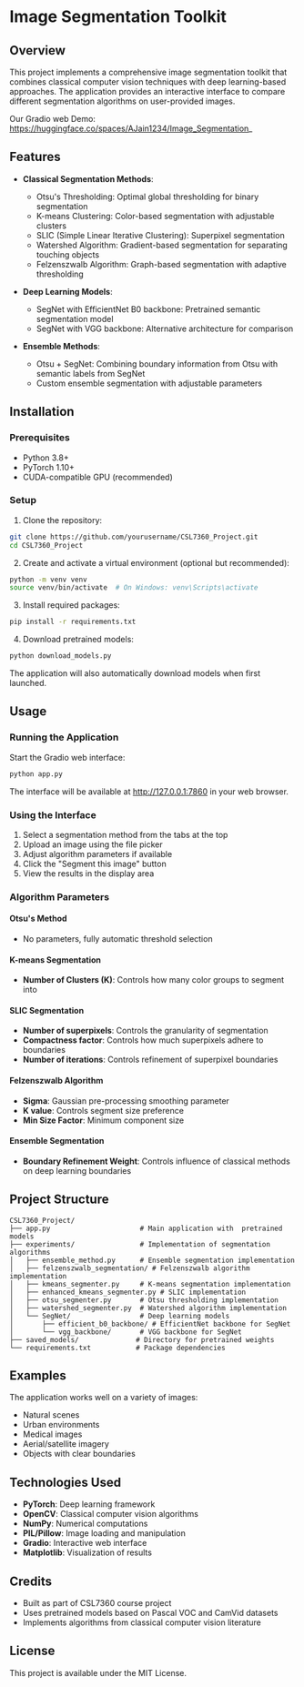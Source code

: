 # Image Segmentation Toolkit

## Overview
This project implements a comprehensive image segmentation toolkit that combines classical computer vision techniques with deep learning-based approaches. The application provides an interactive interface to compare different segmentation algorithms on user-provided images.

Our Gradio web Demo: https://huggingface.co/spaces/AJain1234/Image_Segmentation_ 

## Features
- **Classical Segmentation Methods**:
  - Otsu's Thresholding: Optimal global thresholding for binary segmentation
  - K-means Clustering: Color-based segmentation with adjustable clusters
  - SLIC (Simple Linear Iterative Clustering): Superpixel segmentation
  - Watershed Algorithm: Gradient-based segmentation for separating touching objects
  - Felzenszwalb Algorithm: Graph-based segmentation with adaptive thresholding

- **Deep Learning Models**:
  - SegNet with EfficientNet B0 backbone: Pretrained semantic segmentation model
  - SegNet with VGG backbone: Alternative architecture for comparison

- **Ensemble Methods**:
  - Otsu + SegNet: Combining boundary information from Otsu with semantic labels from SegNet
  - Custom ensemble segmentation with adjustable parameters

## Installation

### Prerequisites
- Python 3.8+
- PyTorch 1.10+
- CUDA-compatible GPU (recommended)

### Setup
1. Clone the repository:
```bash
git clone https://github.com/yourusername/CSL7360_Project.git
cd CSL7360_Project
```

2. Create and activate a virtual environment (optional but recommended):
```bash
python -m venv venv
source venv/bin/activate  # On Windows: venv\Scripts\activate
```

3. Install required packages:
```bash
pip install -r requirements.txt
```

4. Download pretrained models:
```bash
python download_models.py
```
   The application will also automatically download models when first launched.

## Usage

### Running the Application
Start the Gradio web interface:
```bash
python app.py
```

The interface will be available at http://127.0.0.1:7860 in your web browser.

### Using the Interface
1. Select a segmentation method from the tabs at the top
2. Upload an image using the file picker
3. Adjust algorithm parameters if available
4. Click the "Segment this image" button
5. View the results in the display area

### Algorithm Parameters

#### Otsu's Method
- No parameters, fully automatic threshold selection

#### K-means Segmentation
- **Number of Clusters (K)**: Controls how many color groups to segment into

#### SLIC Segmentation
- **Number of superpixels**: Controls the granularity of segmentation
- **Compactness factor**: Controls how much superpixels adhere to boundaries
- **Number of iterations**: Controls refinement of superpixel boundaries

#### Felzenszwalb Algorithm
- **Sigma**: Gaussian pre-processing smoothing parameter
- **K value**: Controls segment size preference 
- **Min Size Factor**: Minimum component size

#### Ensemble Segmentation
- **Boundary Refinement Weight**: Controls influence of classical methods on deep learning boundaries

## Project Structure
```
CSL7360_Project/
├── app.py                      # Main application with  pretrained models
├── experiments/                # Implementation of segmentation algorithms
│   ├── ensemble_method.py      # Ensemble segmentation implementation
│   ├── felzenszwalb_segmentation/ # Felzenszwalb algorithm implementation
│   ├── kmeans_segmenter.py     # K-means segmentation implementation
│   ├── enhanced_kmeans_segmenter.py # SLIC implementation
│   ├── otsu_segmenter.py       # Otsu thresholding implementation
│   ├── watershed_segmenter.py  # Watershed algorithm implementation
│   └── SegNet/                 # Deep learning models
│       ├── efficient_b0_backbone/ # EfficientNet backbone for SegNet
│       └── vgg_backbone/       # VGG backbone for SegNet
├── saved_models/              # Directory for pretrained weights
└── requirements.txt           # Package dependencies
```

## Examples
The application works well on a variety of images:
- Natural scenes
- Urban environments
- Medical images
- Aerial/satellite imagery
- Objects with clear boundaries

## Technologies Used
- **PyTorch**: Deep learning framework
- **OpenCV**: Classical computer vision algorithms
- **NumPy**: Numerical computations
- **PIL/Pillow**: Image loading and manipulation
- **Gradio**: Interactive web interface
- **Matplotlib**: Visualization of results

## Credits
- Built as part of CSL7360 course project
- Uses pretrained models based on Pascal VOC and CamVid datasets
- Implements algorithms from classical computer vision literature

## License
This project is available under the MIT License.
